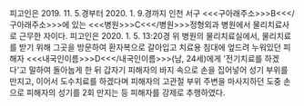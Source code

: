 피고인은 2019. 11. 5.경부터 2020. 1. 9.경까지 인천 서구 <<<구아래주소>>>B<<</구아래주소>>>에 있는 <<<병원>>>C<<</병원>>>정형외과 병원에서 물리치료사로 근무한 자이다.
피고인은 2020. 1. 5. 13:20경 위 병원의 물리치료실에서, 물리치료를 받기 위해 그곳을 방문하여 환자복으로 갈아입고 치료용 침대에 엎드려 누워있던 피해자 <<<내국인이름>>>D<<</내국인이름>>>(남, 24세)에게 '전기치료를 하겠다'고 말하여 돌아눕게 한 뒤 갑자기 피해자의 바지 속으로 손을 집어넣어 성기 부위를 만지고, 이어서 도수치료를 하겠다며 피해자의 고관절 부위 주변을 마사지하던 도중 손으로 피해자의 성기를 2회 만지는 등 피해자를 강제로 추행하였다.
